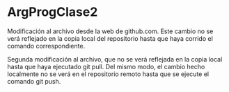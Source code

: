 # ArgProgClase2

Modificación al archivo desde la web de github.com. Este cambio no se verá reflejado en la copia local del repositorio hasta que haya corrido el comando correspondiente.

Segunda modificación al archivo, que no se verá reflejada en la copia local hasta que haya ejecutado git pull. Del mismo modo, el cambio hecho localmente no se verá en el repositorio remoto hasta que se ejecute el comando git push.
